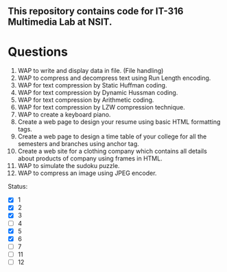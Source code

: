 ## This repository contains code for IT-316 Multimedia Lab at NSIT.

# Questions

1. WAP to write and display data in file. (File handling)
2. WAP to compress and decompress text using Run Length encoding.
3. WAP for text compression by Static Huffman coding.
4. WAP for text compression by Dynamic Hussman coding.
5. WAP for text compression by Arithmetic coding.
6. WAP for text compression by LZW compression technique.
7. WAP to create a keyboard piano.
8. Create a web page to design your resume using basic HTML formatting tags.
9. Create a web page to design a time table of your college for all the semesters and branches using anchor tag.
10. Create a web site for a clothing company which contains all details about products of company using frames in HTML.
11. WAP to simulate the sudoku puzzle.
12. WAP to compress an image using JPEG encoder.

Status:
- [x] 1
- [x] 2
- [x] 3
- [ ] 4
- [x] 5
- [x] 6
- [ ] 7
- [ ] 11
- [ ] 12
